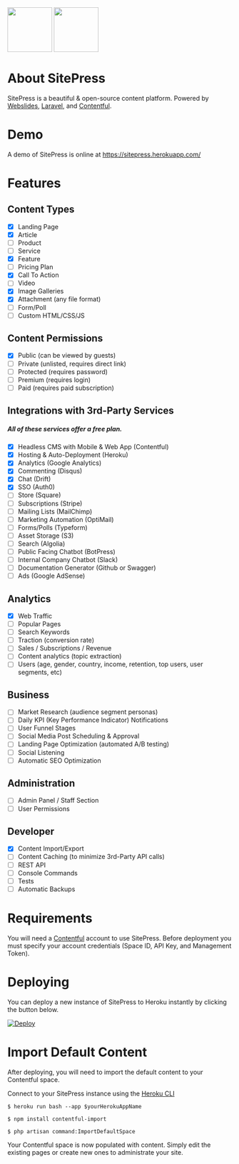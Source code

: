 <div><img src="https://images.contentful.com/x5o3atz1wqhm/2PWSbcsefYImQyMuqcIuGi/5efaa2c98a4819ef729885a7c3aa381c/App_Icon_2x.png" width="100">
<img src="http://www.luckyrabbit.info/images/lr-logo.png" width="100">
</div>

# About SitePress
SitePress is a beautiful &amp; open-source content platform. Powered by [Webslides](https://github.com/webslides/webslides/), [Laravel](https://laravel.com), and [Contentful](https://contentful.com).

# Demo
A demo of SitePress is online at https://sitepress.herokuapp.com/

# Features 

## Content Types
* [x] Landing Page
* [x] Article
* [ ] Product
* [ ] Service
* [x] Feature
* [ ] Pricing Plan
* [x] Call To Action
* [ ] Video
* [x] Image Galleries
* [x] Attachment (any file format)
* [ ] Form/Poll
* [ ] Custom HTML/CSS/JS

## Content Permissions
* [x] Public (can be viewed by guests)
* [ ] Private (unlisted, requires direct link)
* [ ] Protected (requires password)
* [ ] Premium (requires login)
* [ ] Paid (requires paid subscription)

## Integrations with 3rd-Party Services
##### All of these services offer a free plan.
* [x] Headless CMS with Mobile & Web App (Contentful)
* [x] Hosting & Auto-Deployment (Heroku)
* [x] Analytics (Google Analytics)
* [x] Commenting (Disqus)
* [x] Chat (Drift)
* [x] SSO (Auth0)
* [ ] Store (Square)
* [ ] Subscriptions (Stripe)
* [ ] Mailing Lists (MailChimp)
* [ ] Marketing Automation (OptiMail)
* [ ] Forms/Polls (Typeform)
* [ ] Asset Storage (S3)
* [ ] Search (Algolia)
* [ ] Public Facing Chatbot (BotPress)
* [ ] Internal Company Chatbot (Slack)
* [ ] Documentation Generator (Github or Swagger)
* [ ] Ads (Google AdSense)

## Analytics
* [x] Web Traffic
* [ ] Popular Pages
* [ ] Search Keywords
* [ ] Traction (conversion rate)
* [ ] Sales / Subscriptions / Revenue
* [ ] Content analytics (topic extraction)
* [ ] Users (age, gender, country, income, retention, top users, user segments, etc)

## Business
* [ ] Market Research (audience segment personas)
* [ ] Daily KPI (Key Performance Indicator) Notifications
* [ ] User Funnel Stages
* [ ] Social Media Post Scheduling & Approval
* [ ] Landing Page Optimization (automated A/B testing)
* [ ] Social Listening
* [ ] Automatic SEO Optimization

## Administration
* [ ] Admin Panel / Staff Section
* [ ] User Permissions

## Developer
* [x] Content Import/Export
* [ ] Content Caching (to minimize 3rd-Party API calls)
* [ ] REST API
* [ ] Console Commands
* [ ] Tests
* [ ] Automatic Backups

# Requirements
You will need a [Contentful](https://contentful.com) account to use SitePress. Before deployment you must specify your account credentials (Space ID, API Key, and Management Token).

# Deploying
You can deploy a new instance of SitePress to Heroku instantly by clicking the button below.

[![Deploy](https://www.herokucdn.com/deploy/button.svg)](https://heroku.com/deploy?template=https://github.com/luckyrabbitllc/SitePress)

# Import Default Content
After deploying, you will need to import the default content to your Contentful space. 

Connect to your SitePress instance using the [Heroku CLI](https://devcenter.heroku.com/articles/heroku-cli)

```
$ heroku run bash --app $yourHerokuAppName
```

```
$ npm install contentful-import
```

```
$ php artisan command:ImportDefaultSpace
```

Your Contentful space is now populated with content. Simply edit the existing pages or create new ones to administrate your site.